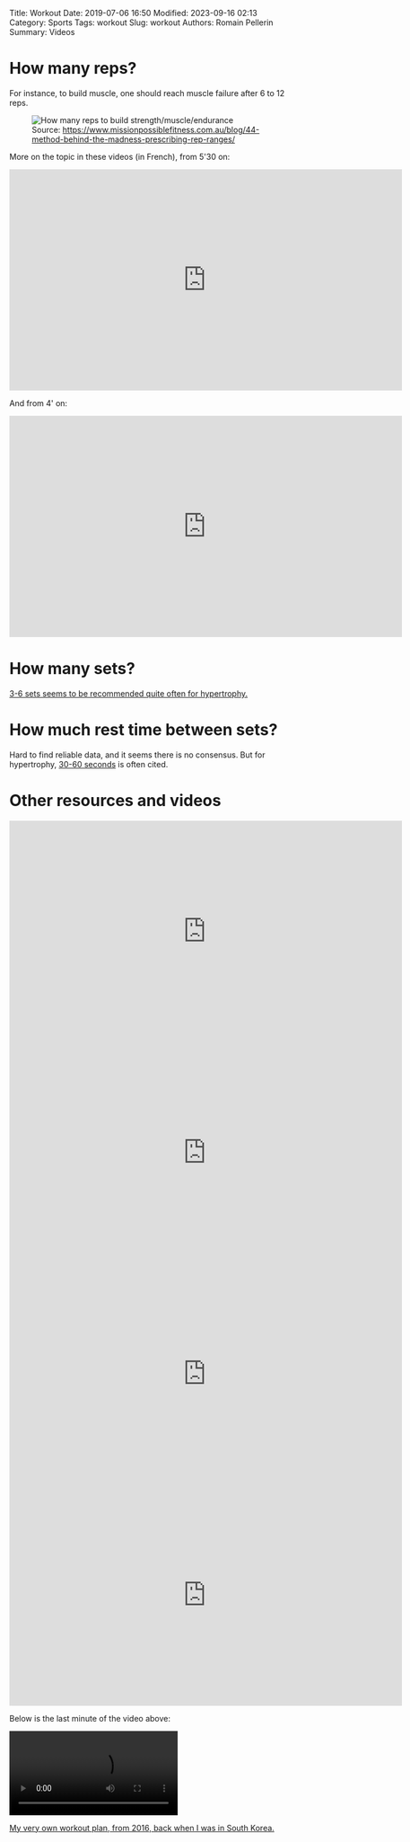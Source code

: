 Title: Workout
Date: 2019-07-06 16:50
Modified: 2023-09-16 02:13
Category: Sports
Tags: workout
Slug: workout
Authors: Romain Pellerin
Summary: Videos

# How many reps?

For instance, to build muscle, one should reach muscle failure after 6 to 12 reps.

<figure class="center">
<img alt="How many reps to build strength/muscle/endurance" src="{static}/images/workout-reps.jpg" />
<figcaption>Source: <a href="https://www.missionpossiblefitness.com.au/blog/44-method-behind-the-madness-prescribing-rep-ranges/">https://www.missionpossiblefitness.com.au/blog/44-method-behind-the-madness-prescribing-rep-ranges/</a></figcaption>
</figure>

More on the topic in these videos (in French), from 5'30 on:

<iframe width="700" height="394" src="https://www.youtube-nocookie.com/embed/UgoItZgNuAM" frameborder="0" allow="accelerometer; autoplay; encrypted-media; gyroscope; picture-in-picture" allowfullscreen></iframe>

And from 4' on:

<iframe width="700" height="394" src="https://www.youtube-nocookie.com/embed/8U6mHtWTs6Y" frameborder="0" allow="accelerometer; autoplay; encrypted-media; gyroscope; picture-in-picture" allowfullscreen></iframe>

# How many sets?

[3-6 sets seems to be recommended quite often for hypertrophy.](https://www.mensjournal.com/health-fitness/rep-range-builds-most-muscle)

# How much rest time between sets?

Hard to find reliable data, and it seems there is no consensus. But for hypertrophy, [30-60 seconds](https://pubmed.ncbi.nlm.nih.gov/19691365/) is often cited.

# Other resources and videos

<iframe width="700" height="394" src="https://www.youtube-nocookie.com/embed/BkS1-El_WlE" frameborder="0" allow="accelerometer; autoplay; encrypted-media; gyroscope; picture-in-picture" allowfullscreen></iframe>

<iframe width="700" height="394" src="https://www.youtube-nocookie.com/embed/m2LfqLLjWE4" frameborder="0" allow="accelerometer; autoplay; encrypted-media; gyroscope; picture-in-picture" allowfullscreen></iframe>

<iframe width="700" height="394" src="https://www.youtube-nocookie.com/embed/QsYre__-aro" frameborder="0" allow="accelerometer; autoplay; encrypted-media; gyroscope; picture-in-picture" allowfullscreen></iframe>

<iframe width="700" height="394" src="https://www.youtube-nocookie.com/embed/XM8-SyMFrRc" frameborder="0" allow="accelerometer; autoplay; encrypted-media; gyroscope; picture-in-picture" allowfullscreen></iframe>

Below is the last minute of the video above:

<video controls>
  <source src="./videos/abs-routine.webm" type="video/webm">
</video>

[My very own workout plan, from 2016, back when I was in South Korea.]({static}/extra/WORKOUT.pdf)
